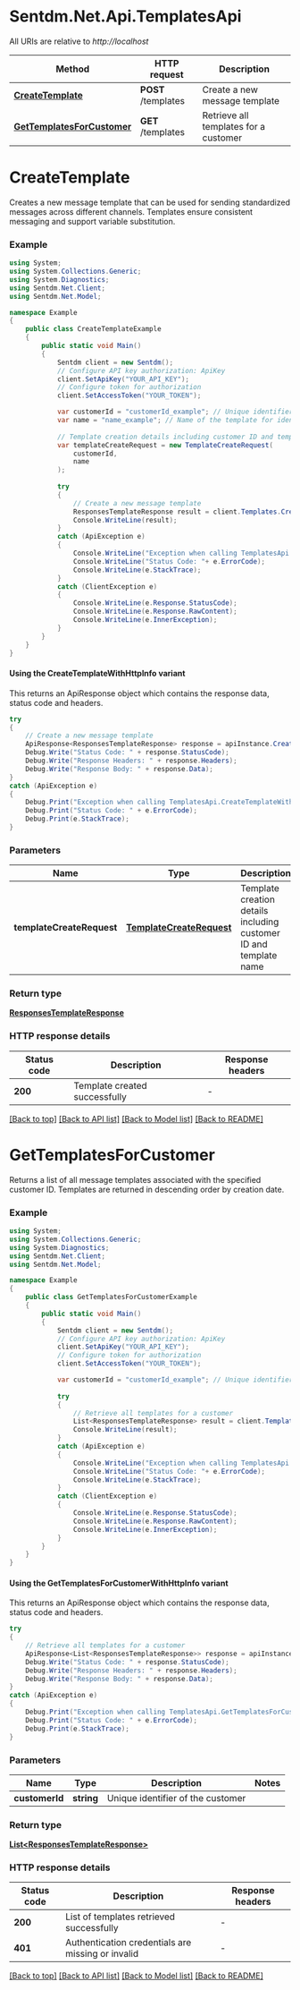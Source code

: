 # Sentdm.Net.Api.TemplatesApi

All URIs are relative to *http://localhost*

| Method | HTTP request | Description |
|--------|--------------|-------------|
| [**CreateTemplate**](TemplatesApi.md#createtemplate) | **POST** /templates | Create a new message template |
| [**GetTemplatesForCustomer**](TemplatesApi.md#gettemplatesforcustomer) | **GET** /templates | Retrieve all templates for a customer |


# **CreateTemplate**



Creates a new message template that can be used for sending standardized messages across different channels. Templates ensure consistent messaging and support variable substitution.

### Example
```csharp
using System;
using System.Collections.Generic;
using System.Diagnostics;
using Sentdm.Net.Client;
using Sentdm.Net.Model;

namespace Example
{
    public class CreateTemplateExample
    {
        public static void Main()
        {
            Sentdm client = new Sentdm();
            // Configure API key authorization: ApiKey
            client.SetApiKey("YOUR_API_KEY");
            // Configure token for authorization
            client.SetAccessToken("YOUR_TOKEN");

            var customerId = "customerId_example"; // Unique identifier of the customer creating the template
            var name = "name_example"; // Name of the template for identification purposes
            
            // Template creation details including customer ID and template name
            var templateCreateRequest = new TemplateCreateRequest(
                customerId,
                name
            );
            
            try
            {
                // Create a new message template
                ResponsesTemplateResponse result = client.Templates.CreateTemplate(templateCreateRequest);
                Console.WriteLine(result);
            }
            catch (ApiException e)
            {
                Console.WriteLine("Exception when calling TemplatesApi.CreateTemplate: " + e.Message);
                Console.WriteLine("Status Code: "+ e.ErrorCode);
                Console.WriteLine(e.StackTrace);
            }
            catch (ClientException e)
            {
                Console.WriteLine(e.Response.StatusCode);
                Console.WriteLine(e.Response.RawContent);
                Console.WriteLine(e.InnerException);
            }
        }
    }
}
```

#### Using the CreateTemplateWithHttpInfo variant
This returns an ApiResponse object which contains the response data, status code and headers.

```csharp
try
{
    // Create a new message template
    ApiResponse<ResponsesTemplateResponse> response = apiInstance.CreateTemplateWithHttpInfo(templateCreateRequest);
    Debug.Write("Status Code: " + response.StatusCode);
    Debug.Write("Response Headers: " + response.Headers);
    Debug.Write("Response Body: " + response.Data);
}
catch (ApiException e)
{
    Debug.Print("Exception when calling TemplatesApi.CreateTemplateWithHttpInfo: " + e.Message);
    Debug.Print("Status Code: " + e.ErrorCode);
    Debug.Print(e.StackTrace);
}
```

### Parameters

| Name | Type | Description | Notes |
|------|------|-------------|-------|
| **templateCreateRequest** | [**TemplateCreateRequest**](TemplateCreateRequest.md) | Template creation details including customer ID and template name |  |

### Return type

[**ResponsesTemplateResponse**](ResponsesTemplateResponse.md)


### HTTP response details
| Status code | Description | Response headers |
|-------------|-------------|------------------|
| **200** | Template created successfully |  -  |

[[Back to top]](#) [[Back to API list]](../README.md#documentation-for-api-endpoints) [[Back to Model list]](../README.md#documentation-for-models) [[Back to README]](../README.md)


# **GetTemplatesForCustomer**



Returns a list of all message templates associated with the specified customer ID. Templates are returned in descending order by creation date.

### Example
```csharp
using System;
using System.Collections.Generic;
using System.Diagnostics;
using Sentdm.Net.Client;
using Sentdm.Net.Model;

namespace Example
{
    public class GetTemplatesForCustomerExample
    {
        public static void Main()
        {
            Sentdm client = new Sentdm();
            // Configure API key authorization: ApiKey
            client.SetApiKey("YOUR_API_KEY");
            // Configure token for authorization
            client.SetAccessToken("YOUR_TOKEN");

            var customerId = "customerId_example"; // Unique identifier of the customer
            
            try
            {
                // Retrieve all templates for a customer
                List<ResponsesTemplateResponse> result = client.Templates.GetTemplatesForCustomer(customerId);
                Console.WriteLine(result);
            }
            catch (ApiException e)
            {
                Console.WriteLine("Exception when calling TemplatesApi.GetTemplatesForCustomer: " + e.Message);
                Console.WriteLine("Status Code: "+ e.ErrorCode);
                Console.WriteLine(e.StackTrace);
            }
            catch (ClientException e)
            {
                Console.WriteLine(e.Response.StatusCode);
                Console.WriteLine(e.Response.RawContent);
                Console.WriteLine(e.InnerException);
            }
        }
    }
}
```

#### Using the GetTemplatesForCustomerWithHttpInfo variant
This returns an ApiResponse object which contains the response data, status code and headers.

```csharp
try
{
    // Retrieve all templates for a customer
    ApiResponse<List<ResponsesTemplateResponse>> response = apiInstance.GetTemplatesForCustomerWithHttpInfo(customerId);
    Debug.Write("Status Code: " + response.StatusCode);
    Debug.Write("Response Headers: " + response.Headers);
    Debug.Write("Response Body: " + response.Data);
}
catch (ApiException e)
{
    Debug.Print("Exception when calling TemplatesApi.GetTemplatesForCustomerWithHttpInfo: " + e.Message);
    Debug.Print("Status Code: " + e.ErrorCode);
    Debug.Print(e.StackTrace);
}
```

### Parameters

| Name | Type | Description | Notes |
|------|------|-------------|-------|
| **customerId** | **string** | Unique identifier of the customer |  |

### Return type

[**List&lt;ResponsesTemplateResponse&gt;**](ResponsesTemplateResponse.md)


### HTTP response details
| Status code | Description | Response headers |
|-------------|-------------|------------------|
| **200** | List of templates retrieved successfully |  -  |
| **401** | Authentication credentials are missing or invalid |  -  |

[[Back to top]](#) [[Back to API list]](../README.md#documentation-for-api-endpoints) [[Back to Model list]](../README.md#documentation-for-models) [[Back to README]](../README.md)

